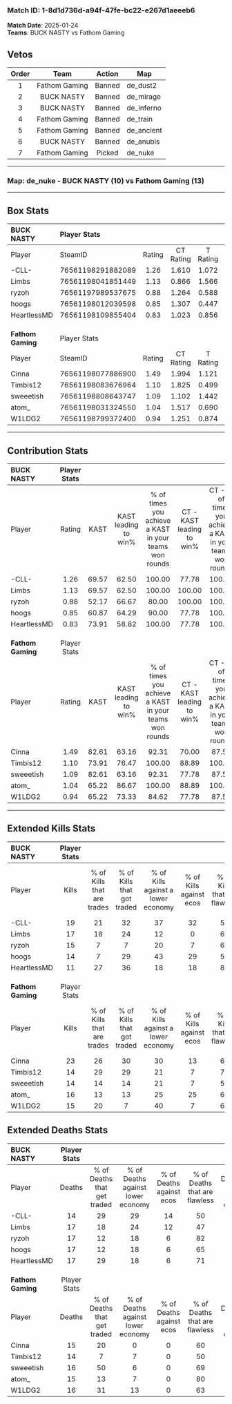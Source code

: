 ### Match ID: 1-8d1d736d-a94f-47fe-bc22-e267d1aeeeb6  
**Match Date**: 2025-01-24  
**Teams**: BUCK NASTY vs Fathom Gaming  

## Vetos  

| Order | Team | Action | Map |
| :---: | :--: | :----: | --- |
| 1 | Fathom Gaming | Banned | de_dust2 |
| 2 | BUCK NASTY | Banned | de_mirage |
| 3 | BUCK NASTY | Banned | de_inferno |
| 4 | Fathom Gaming | Banned | de_train |
| 5 | Fathom Gaming | Banned | de_ancient |
| 6 | BUCK NASTY | Banned | de_anubis |
| 7 | Fathom Gaming | Picked | de_nuke |

---  

### **Map**: de_nuke - BUCK NASTY (10) vs Fathom Gaming (13)  
---  

## Box Stats  

| **BUCK NASTY**    | Player Stats      |        |           |          |       |      |       |         |        |      |     |
| :- | :- | :-: | :-: | :-: | :-: | :-: | :-: | :-: | :-: | :-: | :-: |
| Player            | SteamID           | Rating | CT Rating | T Rating | KAST  | ADR  | Kills | Assists | Deaths | K/D  | HS% |
| -CLL-             | 76561198291882089 |  1.26  |   1.610   |  1.072   | 69.57 | 90.0 |  19   |    3    |   14   | 1.36 | 42  |
| Limbs             | 76561198041851449 |  1.13  |   0.866   |  1.566   | 69.57 | 92.2 |  17   |    5    |   17   | 1.00 | 58  |
| ryzoh             | 76561197989537675 |  0.88  |   1.264   |  0.588   | 52.17 | 73.4 |  15   |    7    |   17   | 0.88 | 20  |
| hoogs             | 76561198012039598 |  0.85  |   1.307   |  0.447   | 60.87 | 63.3 |  14   |    2    |   17   | 0.82 | 50  |
| HeartlessMD       | 76561198109855404 |  0.83  |   1.023   |  0.856   | 73.91 | 60.0 |  11   |    3    |   17   | 0.65 | 27  |
|                   |                   |        |           |          |       |      |       |         |        |      |     |
|                   |                   |        |           |          |       |      |       |         |        |      |     |
|                   |                   |        |           |          |       |      |       |         |        |      |     |
| **Fathom Gaming** | Player Stats      |        |           |          |       |      |       |         |        |      |     |
| Player            | SteamID           | Rating | CT Rating | T Rating | KAST  | ADR  | Kills | Assists | Deaths | K/D  | HS% |
| Cinna             | 76561198077886900 |  1.49  |   1.994   |  1.121   | 82.61 | 94.5 |  23   |    2    |   15   | 1.53 | 69  |
| Timbis12          | 76561198083676964 |  1.10  |   1.825   |  0.499   | 73.91 | 82.3 |  14   |    8    |   14   | 1.00 | 35  |
| sweeetish         | 76561198808643747 |  1.09  |   1.102   |  1.442   | 82.61 | 75.6 |  14   |    7    |   16   | 0.88 | 64  |
| atom_             | 76561198031324550 |  1.04  |   1.517   |  0.690   | 65.22 | 68.9 |  16   |    6    |   15   | 1.07 | 31  |
| W1LDG2            | 76561198799372400 |  0.94  |   1.251   |  0.874   | 65.22 | 61.8 |  15   |    2    |   16   | 0.94 | 33  |
---  

## Contribution Stats  

| **BUCK NASTY**    | Player Stats |       |                      |                                                        |                           |                                                             |                          |                                                            |
| :- | :-: | :-: | :-: | :-: | :-: | :-: | :-: | :-: |
| Player            |    Rating    | KAST  | KAST leading to win% | % of times you achieve a KAST in your teams won rounds | CT - KAST leading to win% | CT - % of times you achieve a KAST in your teams won rounds | T - KAST leading to win% | T - % of times you achieve a KAST in your teams won rounds |
| -CLL-             |     1.26     | 69.57 |        62.50         |                         100.00                         |           77.78           |                           100.00                            |          42.86           |                           100.00                           |
| Limbs             |     1.13     | 69.57 |        62.50         |                         100.00                         |          100.00           |                           100.00                            |          33.33           |                           100.00                           |
| ryzoh             |     0.88     | 52.17 |        66.67         |                         80.00                          |          100.00           |                           100.00                            |          20.00           |                           33.33                            |
| hoogs             |     0.85     | 60.87 |        64.29         |                         90.00                          |           77.78           |                           100.00                            |          40.00           |                           66.67                            |
| HeartlessMD       |     0.83     | 73.91 |        58.82         |                         100.00                         |           77.78           |                           100.00                            |          37.50           |                           100.00                           |
|                   |              |       |                      |                                                        |                           |                                                             |                          |                                                            |
|                   |              |       |                      |                                                        |                           |                                                             |                          |                                                            |
|                   |              |       |                      |                                                        |                           |                                                             |                          |                                                            |
| **Fathom Gaming** | Player Stats |       |                      |                                                        |                           |                                                             |                          |                                                            |
| Player            |    Rating    | KAST  | KAST leading to win% | % of times you achieve a KAST in your teams won rounds | CT - KAST leading to win% | CT - % of times you achieve a KAST in your teams won rounds | T - KAST leading to win% | T - % of times you achieve a KAST in your teams won rounds |
| Cinna             |     1.49     | 82.61 |        63.16         |                         92.31                          |           70.00           |                            87.50                            |          55.56           |                           100.00                           |
| Timbis12          |     1.10     | 73.91 |        76.47         |                         100.00                         |           88.89           |                           100.00                            |          62.50           |                           100.00                           |
| sweeetish         |     1.09     | 82.61 |        63.16         |                         92.31                          |           77.78           |                            87.50                            |          50.00           |                           100.00                           |
| atom_             |     1.04     | 65.22 |        86.67         |                         100.00                         |           88.89           |                           100.00                            |          83.33           |                           100.00                           |
| W1LDG2            |     0.94     | 65.22 |        73.33         |                         84.62                          |           77.78           |                            87.50                            |          66.67           |                           80.00                            |
---  

## Extended Kills Stats  

| **BUCK NASTY**    | Player Stats |                            |                            |                                    |                         |                              |                                 |                                       |                    |           |
| :- | :-: | :-: | :-: | :-: | :-: | :-: | :-: | :-: | :-: | :-: |
| Player            |    Kills     | % of Kills that are trades | % of Kills that got traded | % of Kills against a lower economy | % of Kills against ecos | % of Kills that are flawless | % of Kills that are close duels | % of Kills that are assisted by flash | Pistol Round Kills | AWP Kills |
| -CLL-             |      19      |             21             |             32             |                 37                 |           32            |              58              |                5                |                   0                   |         0          |     0     |
| Limbs             |      17      |             18             |             24             |                 12                 |            0            |              65              |                0                |                   6                   |         0          |     2     |
| ryzoh             |      15      |             7              |             7              |                 20                 |            7            |              60              |                7                |                   0                   |         0          |     2     |
| hoogs             |      14      |             7              |             29             |                 43                 |           29            |              57              |               14                |                   0                   |         0          |     1     |
| HeartlessMD       |      11      |             27             |             36             |                 18                 |           18            |              82              |                0                |                   0                   |         2          |     3     |
|                   |              |                            |                            |                                    |                         |                              |                                 |                                       |                    |           |
|                   |              |                            |                            |                                    |                         |                              |                                 |                                       |                    |           |
|                   |              |                            |                            |                                    |                         |                              |                                 |                                       |                    |           |
| **Fathom Gaming** | Player Stats |                            |                            |                                    |                         |                              |                                 |                                       |                    |           |
| Player            |    Kills     | % of Kills that are trades | % of Kills that got traded | % of Kills against a lower economy | % of Kills against ecos | % of Kills that are flawless | % of Kills that are close duels | % of Kills that are assisted by flash | Pistol Round Kills | AWP Kills |
| Cinna             |      23      |             26             |             30             |                 30                 |           13            |              65              |               17                |                   0                   |         0          |     2     |
| Timbis12          |      14      |             29             |             29             |                 21                 |            7            |              71              |                0                |                   7                   |         0          |     0     |
| sweeetish         |      14      |             14             |             14             |                 21                 |            7            |              50              |               21                |                   0                   |         0          |     1     |
| atom_             |      16      |             13             |             13             |                 25                 |           25            |              63              |                6                |                   0                   |         3          |     3     |
| W1LDG2            |      15      |             20             |             7              |                 40                 |            7            |              67              |                7                |                  13                   |         0          |     0     |
## Extended Deaths Stats  

| **BUCK NASTY**    | Player Stats |                             |                                   |                          |                               |                            |                           |               |
| :- | :-: | :-: | :-: | :-: | :-: | :-: | :-: | :-: |
| Player            |    Deaths    | % of Deaths that get traded | % of Deaths against lower economy | % of Deaths against ecos | % of Deaths that are flawless | % of Deaths that are close | % of Deaths while blinded | Deaths to AWP |
| -CLL-             |      14      |             29              |                29                 |            14            |              50               |             0              |            14             |       1       |
| Limbs             |      17      |             18              |                24                 |            12            |              47               |             18             |             0             |       1       |
| ryzoh             |      17      |             12              |                18                 |            6             |              82               |             12             |             0             |       1       |
| hoogs             |      17      |             12              |                18                 |            6             |              65               |             6              |             6             |       0       |
| HeartlessMD       |      17      |             29              |                18                 |            6             |              71               |             18             |             0             |       0       |
|                   |              |                             |                                   |                          |                               |                            |                           |               |
|                   |              |                             |                                   |                          |                               |                            |                           |               |
|                   |              |                             |                                   |                          |                               |                            |                           |               |
| **Fathom Gaming** | Player Stats |                             |                                   |                          |                               |                            |                           |               |
| Player            |    Deaths    | % of Deaths that get traded | % of Deaths against lower economy | % of Deaths against ecos | % of Deaths that are flawless | % of Deaths that are close | % of Deaths while blinded | Deaths to AWP |
| Cinna             |      15      |             20              |                 0                 |            0             |              60               |             0              |             0             |       1       |
| Timbis12          |      14      |              7              |                 7                 |            0             |              50               |             14             |             0             |       0       |
| sweeetish         |      16      |             50              |                 6                 |            0             |              69               |             6              |             0             |       0       |
| atom_             |      15      |             13              |                 7                 |            0             |              80               |             7              |             0             |       1       |
| W1LDG2            |      16      |             31              |                13                 |            0             |              63               |             0              |             6             |       0       |
